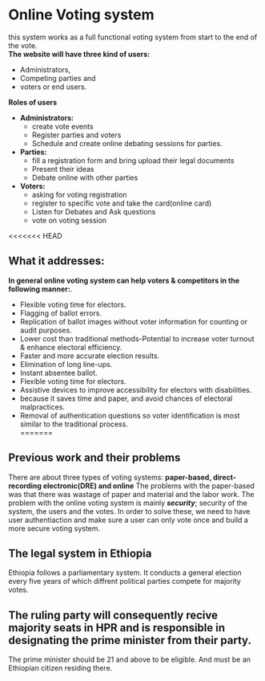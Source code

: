 # Online Voting system

this system works as a full functional voting system from start to the end of the vote.    
**The website will have three kind of users:**
- Administrators,
- Competing parties and
- voters or end users.

**Roles of users**
- **Administrators:**
    - create vote events
    - Register parties and voters
    - Schedule and create online debating sessions for parties.    
- **Parties:**
     - fill a registration form and bring upload their legal documents
     - Present their ideas
     - Debate online with other parties      
- **Voters:**    
    - asking for voting registration
    - register to specific vote and take the card(online card)
    - Listen for Debates and Ask questions
    - vote on voting session


<<<<<<< HEAD
## What it addresses:
**In general online voting system can help voters & competitors in the following manner:**.
 - Flexible voting time for electors.  
 - Flagging of ballot errors.  
 - Replication of ballot images without voter information for counting or audit purposes.  
 - Lower cost than traditional methods-Potential to increase voter turnout & enhance electoral efficiency.  
 - Faster and more accurate election results.  
 - Elimination of long line-ups.  
 - Instant absentee ballot.  
 - Flexible voting time for electors.  
 - Assistive devices to improve accessibility for electors with disabilities.  
 - because it saves time and paper, and avoid chances of electoral malpractices.  
 - Removal of authentication questions so voter identification is most similar to the traditional process.  
=======

## Previous work and their problems
There are about three types of voting systems: **paper-based, direct-recording electronic(DRE) and online**
The problems with the paper-based was that there was wastage of paper and material and the labor work. The problem with the online voting system is mainly ***security***; security of the system, the users and the votes. In order to solve these, we need to have user authentiaction and make sure a user can only vote once and build a more secure voting system.  

## The legal system in Ethiopia
Ethiopia follows a parliamentary system. It conducts a general election every five years of which diffrent political parties compete for majority votes.
## The ruling party will consequently recive majority seats in HPR and is responsible in designating the prime minister from their party.
The prime minister should be 21 and above to be eligible. And must be an Ethiopian citizen residing there.
